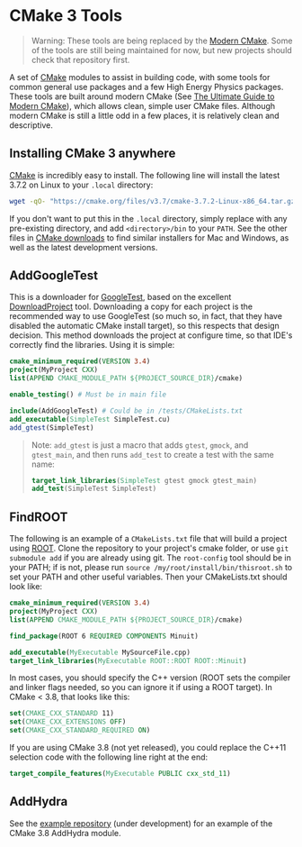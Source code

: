 # CMake 3 Tools

> Warning: These tools are being replaced by the [Modern CMake](https://github.com/CLIUtils/modern_cmake). Some of the tools are still being maintained for now, but new projects should check that repository first. 

A set of [CMake] modules to assist in building code, with some tools for common general use packages and a few High Energy Physics packages. These tools are built around modern CMake (See [The Ultimate Guide to Modern CMake]), which allows clean, simple user CMake files. Although modern CMake is still a little odd in a few places, it is relatively clean and descriptive.

## Installing CMake 3 anywhere

[CMake] is incredibly easy to install. The following line will install the latest 3.7.2 on Linux to your `.local` directory:

```bash
wget -qO- "https://cmake.org/files/v3.7/cmake-3.7.2-Linux-x86_64.tar.gz" | tar --strip-components=1 -xz -C ~/.local
```
If you don't want to put this in the `.local` directory, simply replace with any pre-existing directory, and add `<directory>/bin` to your `PATH`.
See the other files in [CMake downloads] to find similar installers for Mac and Windows, as well as the latest development versions.


## AddGoogleTest

This is a downloader for [GoogleTest], based on the excellent [DownloadProject] tool. Downloading a copy for each project is the recommended way to use GoogleTest (so much so, in fact, that they have disabled the automatic CMake install target), so this respects that design decision. This method downloads the project at configure time, so that IDE's correctly find the libraries. Using it is simple:

```cmake
cmake_minimum_required(VERSION 3.4)
project(MyProject CXX)
list(APPEND CMAKE_MODULE_PATH ${PROJECT_SOURCE_DIR}/cmake)

enable_testing() # Must be in main file

include(AddGoogleTest) # Could be in /tests/CMakeLists.txt
add_executable(SimpleTest SimpleTest.cu)
add_gtest(SimpleTest)
```

> Note: `add_gtest` is just a macro that adds `gtest`, `gmock`, and `gtest_main`, and then runs `add_test` to create a test with the same name:
> ```cmake
> target_link_libraries(SimpleTest gtest gmock gtest_main)
> add_test(SimpleTest SimpleTest)
> ```

## FindROOT

The following is an example of a `CMakeLists.txt` file that will build a project using [ROOT]. Clone the repository to your project's cmake folder, or use `git submodule add` if you are already using git. The `root-config` tool should be in your PATH; if is not, please run `source /my/root/install/bin/thisroot.sh` to set your PATH and other useful variables. Then your CMakeLists.txt should look like:

```cmake
cmake_minimum_required(VERSION 3.4)
project(MyProject CXX)
list(APPEND CMAKE_MODULE_PATH ${PROJECT_SOURCE_DIR}/cmake)

find_package(ROOT 6 REQUIRED COMPONENTS Minuit)

add_executable(MyExecutable MySourceFile.cpp)
target_link_libraries(MyExecutable ROOT::ROOT ROOT::Minuit)
```

In most cases, you should specify the C++ version (ROOT sets the compiler and linker flags needed, so you can ignore it if using a ROOT target). In CMake < 3.8, that looks like this:

```cmake
set(CMAKE_CXX_STANDARD 11)
set(CMAKE_CXX_EXTENSIONS OFF)
set(CMAKE_CXX_STANDARD_REQUIRED ON)
```

If you are using CMake 3.8 (not yet released), you could replace the C++11 selection code with the following line right at the end:
```cmake
target_compile_features(MyExecutable PUBLIC cxx_std_11)
```

## AddHydra

See the [example repository][HydraUser] (under development) for an example of the CMake 3.8 AddHydra module.

[CMake]:           https://cmake.org
[CMake downloads]: https://cmake.org/download/
[The Ultimate Guide to Modern CMake]: https://rix0r.nl/blog/2015/08/13/cmake-guide/
[GoogleTest]:      https://github.com/google/googletest
[ROOT]:            https://root.cern.ch
[DownloadProject]: https://github.com/Crascit/DownloadProject
[HydraUser]:       https://github.com/henryiii/HydraExample.git
